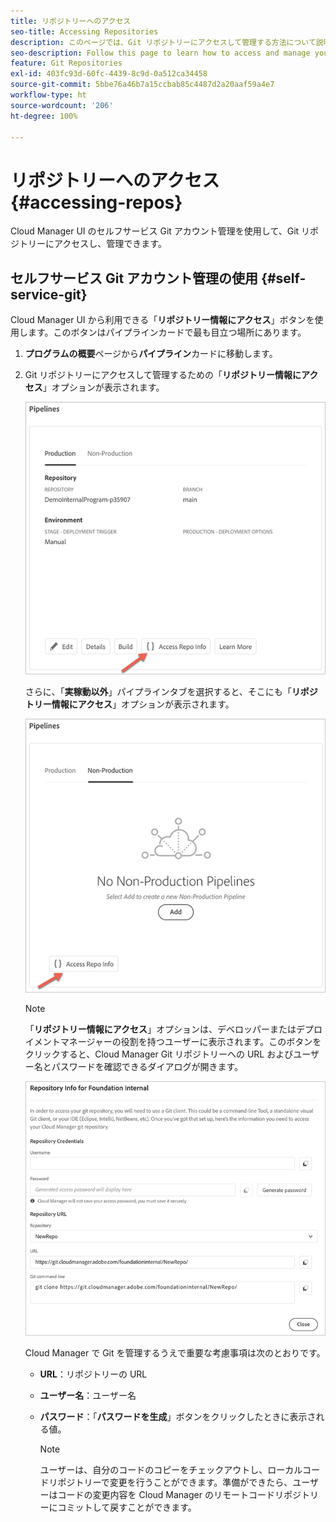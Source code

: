 ```yaml
---
title: リポジトリーへのアクセス
seo-title: Accessing Repositories
description: このページでは、Git リポジトリーにアクセスして管理する方法について説明します。
seo-description: Follow this page to learn how to access and manage your Git repository.
feature: Git Repositories
exl-id: 403fc93d-60fc-4439-8c9d-0a512ca34458
source-git-commit: 5bbe76a46b7a15ccbab85c4487d2a20aaf59a4e7
workflow-type: ht
source-wordcount: '206'
ht-degree: 100%

---
```


# リポジトリーへのアクセス {#accessing-repos}

Cloud Manager UI のセルフサービス Git アカウント管理を使用して、Git リポジトリーにアクセスし、管理できます。

## セルフサービス Git アカウント管理の使用 {#self-service-git}

Cloud Manager UI から利用できる「**リポジトリー情報にアクセス**」ボタンを使用します。このボタンはパイプラインカードで最も目立つ場所にあります。

1. **プログラムの概要**&#x200B;ページから&#x200B;**パイプライン**&#x200B;カードに移動します。

1. Git リポジトリーにアクセスして管理するための「**リポジトリー情報にアクセス**」オプションが表示されます。

   ![](assets/access-repo1.png)

   さらに、「**実稼動以外**」パイプラインタブを選択すると、そこにも「**リポジトリー情報にアクセス**」オプションが表示されます。

   ![](assets/access-repo-nonprod.png)


   >[!NOTE]
   >「**リポジトリー情報にアクセス**」オプションは、デベロッパーまたはデプロイメントマネージャーの役割を持つユーザーに表示されます。このボタンをクリックすると、Cloud Manager Git リポジトリーへの URL およびユーザー名とパスワードを確認できるダイアログが開きます。

   ![](assets/access-repo-create.png)

   Cloud Manager で Git を管理するうえで重要な考慮事項は次のとおりです。

   * **URL**：リポジトリーの URL
   * **ユーザー名**：ユーザー名
   * **パスワード**：「**パスワードを生成**」ボタンをクリックしたときに表示される値。


      >[!NOTE]
      >ユーザーは、自分のコードのコピーをチェックアウトし、ローカルコードリポジトリーで変更を行うことができます。準備ができたら、ユーザーはコードの変更内容を Cloud Manager のリモートコードリポジトリーにコミットして戻すことができます。

